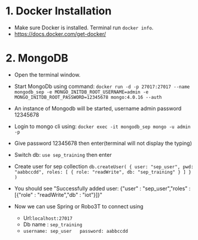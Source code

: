 # 1. Docker Installation
* Make sure Docker is installed. Terminal run `docker info`.
* https://docs.docker.com/get-docker/

# 2. MongoDB 
* Open the terminal window.
* Start MongoDb using command:
`docker run -d -p 27017:27017 --name mongodb_sep -e MONGO_INITDB_ROOT_USERNAME=admin -e MONGO_INITDB_ROOT_PASSWORD=12345678 mongo:4.0.16 --auth`

* An instance of Mongodb will be started, username admin password 12345678
* Login to mongo cli using: `docker exec -it mongodb_sep mongo -u admin -p`
* Give password 12345678 then enter(terminal will not display the typing)
* Switch db:  `use sep_training` then enter
* Create user for sep collection
`db.createUser(
    {
        user: "sep_user",
        pwd: "aabbccdd",
        roles: [
           { role: "readWrite", db: "sep_training" }
        ]
    }
)`
* You should see "Successfully added user: {"user" : "sep_user","roles" : [{"role" : "readWrite","db" : "iot"}]}"
* Now we can use Spring or Robo3T to connect using
  - Url:`localhost:27017`
  - Db name : `sep_training`
  - `username: sep_user   password: aabbccdd`
